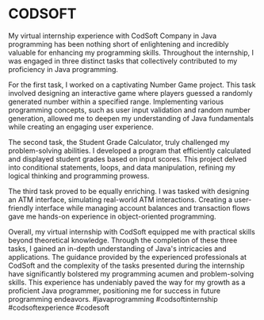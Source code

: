 # CODSOFT
My virtual internship experience with CodSoft Company in Java programming has been nothing short of enlightening and incredibly valuable for enhancing my programming skills. Throughout the internship, I was engaged in three distinct tasks that collectively contributed to my proficiency in Java programming.

For the first task, I worked on a captivating Number Game project. This task involved designing an interactive game where players guessed a randomly generated number within a specified range. Implementing various programming concepts, such as user input validation and random number generation, allowed me to deepen my understanding of Java fundamentals while creating an engaging user experience.

The second task, the Student Grade Calculator, truly challenged my problem-solving abilities. I developed a program that efficiently calculated and displayed student grades based on input scores. This project delved into conditional statements, loops, and data manipulation, refining my logical thinking and programming prowess.

The third task proved to be equally enriching. I was tasked with designing an ATM interface, simulating real-world ATM interactions. Creating a user-friendly interface while managing account balances and transaction flows gave me hands-on experience in object-oriented programming.

Overall, my virtual internship with CodSoft equipped me with practical skills beyond theoretical knowledge. Through the completion of these three tasks, I gained an in-depth understanding of Java's intricacies and applications. The guidance provided by the experienced professionals at CodSoft and the complexity of the tasks presented during the internship have significantly bolstered my programming acumen and problem-solving skills. This experience has undeniably paved the way for my growth as a proficient Java programmer, positioning me for success in future programming endeavors.
#javaprogramming #codsoftinternship #codsoftexperience #codesoft
